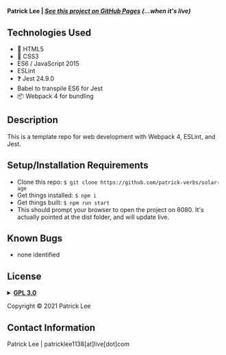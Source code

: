 # 

#### Patrick Lee | _[See this project on GitHub Pages](https://patrick-verbs.github.io/)_ _(...when it's live)_

## Technologies Used

- 📄 HTML5
- 💅 CSS3
- ES6 / JavaScript 2015
- ESLint
- ❓ Jest 24.9.0
- Babel to transpile ES6 for Jest
- 📦 Webpack 4 for bundling

## Description

This is a template repo for web development with Webpack 4, ESLint, and Jest.


## Setup/Installation Requirements

- Clone this repo: `$ git clone https://github.com/patrick-verbs/solar-age`
- Get things installed: `$ npm i`
- Get things built: `$ npm run start`
- This should prompt your browser to open the project on 8080. It's actually pointed at the dist folder, and will update live.

## Known Bugs

- none identified

## <a name="License"></a>License
<details>
<summary><a href="https://opensource.org/licenses/GPL-3.0"><strong>GPL 3.0</strong></a></summary>
<pre>
MIT License
Copyright (c) 2021 Patrick Lee


Permission is hereby granted, free of charge, to any person obtaining a copy
of this software and associated documentation files (the "Software"), to deal
in the Software without restriction, including without limitation the rights
to use, copy, modify, merge, publish, distribute, sublicense, and/or sell
copies of the Software, and to permit persons to whom the Software is
furnished to do so, subject to the following conditions:


The above copyright notice and this permission notice shall be included in all
copies or substantial portions of the Software.


THE SOFTWARE IS PROVIDED "AS IS", WITHOUT WARRANTY OF ANY KIND, EXPRESS OR
IMPLIED, INCLUDING BUT NOT LIMITED TO THE WARRANTIES OF MERCHANTABILITY,
FITNESS FOR A PARTICULAR PURPOSE AND NONINFRINGEMENT. IN NO EVENT SHALL THE
AUTHORS OR COPYRIGHT HOLDERS BE LIABLE FOR ANY CLAIM, DAMAGES OR OTHER
LIABILITY, WHETHER IN AN ACTION OF CONTRACT, TORT OR OTHERWISE, ARISING FROM,
OUT OF OR IN CONNECTION WITH THE SOFTWARE OR THE USE OR OTHER DEALINGS IN THE
SOFTWARE.
</pre>
</details>

Copyright © 2021 Patrick Lee
<br>

## Contact Information

Patrick Lee | patricklee1138[at]live[dot]com
